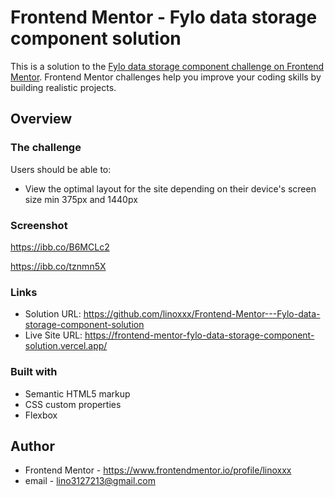 # Frontend Mentor - Fylo data storage component solution

This is a solution to the [Fylo data storage component challenge on Frontend Mentor](https://www.frontendmentor.io/challenges/fylo-data-storage-component-1dZPRbV5n). Frontend Mentor challenges help you improve your coding skills by building realistic projects. 

## Overview

### The challenge

Users should be able to:

- View the optimal layout for the site depending on their device's screen size min 375px and 1440px

### Screenshot

https://ibb.co/B6MCLc2

https://ibb.co/tznmn5X

### Links

- Solution URL: https://github.com/linoxxx/Frontend-Mentor---Fylo-data-storage-component-solution
- Live Site URL: https://frontend-mentor-fylo-data-storage-component-solution.vercel.app/

### Built with

- Semantic HTML5 markup
- CSS custom properties
- Flexbox

## Author

- Frontend Mentor - https://www.frontendmentor.io/profile/linoxxx
- email - lino3127213@gmail.com
